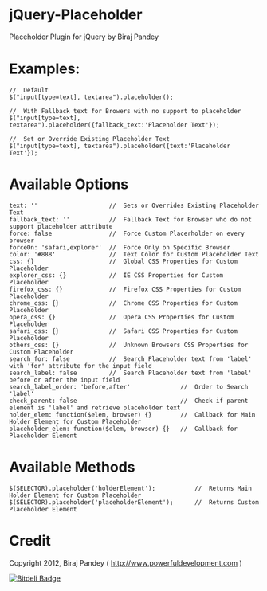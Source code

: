 jQuery-Placeholder
==================

Placeholder Plugin for jQuery by Biraj Pandey


Examples:
=========

    //  Default
    $("input[type=text], textarea").placeholder();
    
    //  With Fallback text for Browers with no support to placeholder
    $("input[type=text], textarea").placeholder({fallback_text:'Placeholder Text'});
    
    //  Set or Override Existing Placeholder Text
    $("input[type=text], textarea").placeholder({text:'Placeholder Text'});


Available Options
=================
    text: ''                  	//  Sets or Overrides Existing Placeholder Text
    fallback_text: ''         	//  Fallback Text for Browser who do not support placeholder attribute
    force: false              	//  Force Custom Placerholder on every browser
	forceOn: 'safari,explorer'	//	Force Only on Specific Browser
    color: '#888'             	//  Text Color for Custom Placeholder Text
    css: {}						//  Global CSS Properties for Custom Placeholder
    explorer_css: {}       		//  IE CSS Properties for Custom Placeholder
    firefox_css: {}       		//  Firefox CSS Properties for Custom Placeholder
    chrome_css: {}       		//  Chrome CSS Properties for Custom Placeholder
    opera_css: {}       		//  Opera CSS Properties for Custom Placeholder
    safari_css: {}       		//  Safari CSS Properties for Custom Placeholder
    others_css: {}   			//  Unknown Browsers CSS Properties for Custom Placeholder
    search_for: false         	//  Search Placeholder text from 'label' with 'for' attribute for the input field
    search_label: false       	//  Search Placeholder text from 'label' before or after the input field
    search_label_order: 'before,after'  			//  Order to Search 'label'
    check_parent: false       						//  Check if parent element is 'label' and retrieve placeholder text
	holder_elem: function($elem, browser) {}		//	Callback for Main Holder Element for Custom Placeholder
	placeholder_elem: function($elem, browser) {}	//	Callback for Placeholder Element


Available Methods
=================
	$(SELECTOR).placeholder('holderElement');			//	Returns Main Holder Element for Custom Placeholder
	$(SELECTOR).placeholder('placeholderElement');		//	Returns Custom Placeholder Element


Credit
======

Copyright 2012, Biraj Pandey ( http://www.powerfuldevelopment.com )


[![Bitdeli Badge](https://d2weczhvl823v0.cloudfront.net/developeryamhi/jquery-placeholder/trend.png)](https://bitdeli.com/free "Bitdeli Badge")

